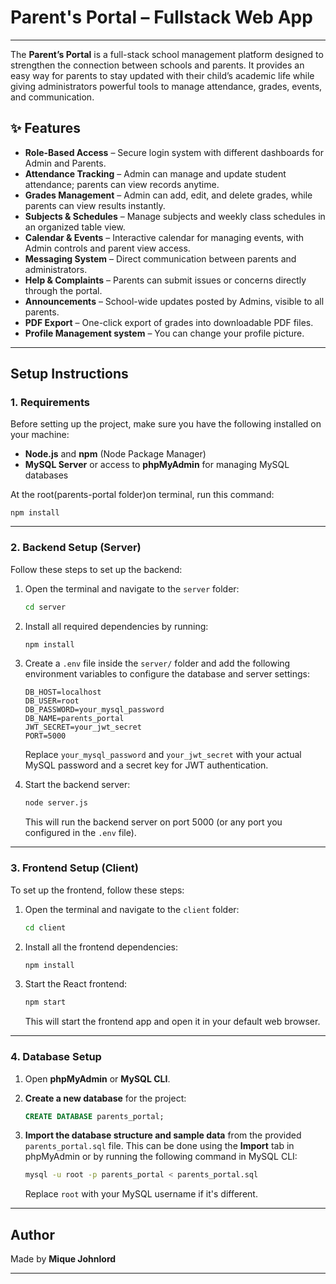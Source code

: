 # Parent's Portal – Fullstack Web App


---


The **Parent’s Portal** is a full-stack school management platform designed to strengthen the connection between schools and parents. It provides an easy way for parents to stay updated with their child’s academic life while giving administrators powerful tools to manage attendance, grades, events, and communication.  

## ✨ Features

- **Role-Based Access** – Secure login system with different dashboards for Admin and Parents.  
- **Attendance Tracking** – Admin can manage and update student attendance; parents can view records anytime.  
- **Grades Management** – Admin can add, edit, and delete grades, while parents can view results instantly.  
- **Subjects & Schedules** – Manage subjects and weekly class schedules in an organized table view.  
- **Calendar & Events** – Interactive calendar for managing events, with Admin controls and parent view access.  
- **Messaging System** – Direct communication between parents and administrators.  
- **Help & Complaints** – Parents can submit issues or concerns directly through the portal.  
- **Announcements** – School-wide updates posted by Admins, visible to all parents.  
- **PDF Export** – One-click export of grades into downloadable PDF files.  
- **Profile Management system** – You can change your profile picture.  

---


## Setup Instructions

### 1. Requirements
Before setting up the project, make sure you have the following installed on your machine:
- **Node.js** and **npm** (Node Package Manager)
- **MySQL Server** or access to **phpMyAdmin** for managing MySQL databases

At the root(parents-portal folder)on terminal, run this command:

    
    npm install
    
---


### 2. Backend Setup (Server)

Follow these steps to set up the backend:

1. Open the terminal and navigate to the `server` folder:

    ```bash
    cd server
    ```

2. Install all required dependencies by running:

    ```bash
    npm install
    ```

3. Create a `.env` file inside the `server/` folder and add the following environment variables to configure the database and server settings:

    ```env
    DB_HOST=localhost
    DB_USER=root
    DB_PASSWORD=your_mysql_password
    DB_NAME=parents_portal
    JWT_SECRET=your_jwt_secret
    PORT=5000
    ```

    Replace `your_mysql_password` and `your_jwt_secret` with your actual MySQL password and a secret key for JWT authentication.

4. Start the backend server:

    ```bash
    node server.js
    ```

    This will run the backend server on port 5000 (or any port you configured in the `.env` file).

---

### 3. Frontend Setup (Client)

To set up the frontend, follow these steps:

1. Open the terminal and navigate to the `client` folder:

    ```bash
    cd client
    ```

2. Install all the frontend dependencies:

    ```bash
    npm install
    ```

3. Start the React frontend:

    ```bash
    npm start
    ```

    This will start the frontend app and open it in your default web browser.

---

### 4. Database Setup

1. Open **phpMyAdmin** or **MySQL CLI**.
2. **Create a new database** for the project:

    ```sql
    CREATE DATABASE parents_portal;
    ```

3. **Import the database structure and sample data** from the provided `parents_portal.sql` file. This can be done using the **Import** tab in phpMyAdmin or by running the following command in MySQL CLI:

    ```bash
    mysql -u root -p parents_portal < parents_portal.sql
    ```

    Replace `root` with your MySQL username if it's different.

---

## Author

Made by **Mique Johnlord** 

---





